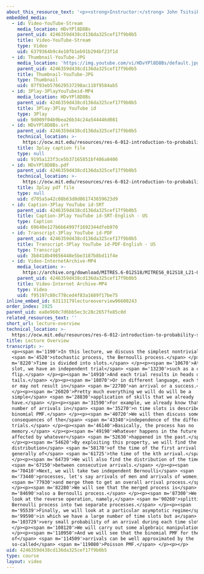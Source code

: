 ```yaml
---
about_this_resource_text: '<p><strong>Instructor:</strong> John Tsitsiklis</p>'
embedded_media:
  - id: Video-YouTube-Stream
    media_location: HDvYPl8D8Bs
    parent_uid: 4246359d438cd136da325cef17f9b0b5
    title: Video-YouTube-Stream
    type: Video
    uid: 6379364b9c4e10fb1eb91b294bf23f1d
  - id: Thumbnail-YouTube-JPG
    media_location: 'https://img.youtube.com/vi/HDvYPl8D8Bs/default.jpg'
    parent_uid: 4246359d438cd136da325cef17f9b0b5
    title: Thumbnail-YouTube-JPG
    type: Thumbnail
    uid: 87f93eb576629537298ac118f9584ab5
  - id: 3Play-3PlayYouTubeid-MP4
    media_location: HDvYPl8D8Bs
    parent_uid: 4246359d438cd136da325cef17f9b0b5
    title: 3Play-3Play YouTube id
    type: 3Play
    uid: 9d009f04b9bea26b34c24a544446d081
  - id: HDvYPl8D8Bs.srt
    parent_uid: 4246359d438cd136da325cef17f9b0b5
    technical_location: >-
      https://ocw.mit.edu/resources/res-6-012-introduction-to-probability-spring-2018/part-iii-random-processes/lecture-overview/HDvYPl8D8Bs.srt
    title: 3play caption file
    type: null
    uid: 9195a123f3ce5b37165851bf486a8406
  - id: HDvYPl8D8Bs.pdf
    parent_uid: 4246359d438cd136da325cef17f9b0b5
    technical_location: >-
      https://ocw.mit.edu/resources/res-6-012-introduction-to-probability-spring-2018/part-iii-random-processes/lecture-overview/HDvYPl8D8Bs.pdf
    title: 3play pdf file
    type: null
    uid: d705a5a42c08b63d0d061743659623d9
  - id: Caption-3Play YouTube id-SRT
    parent_uid: 4246359d438cd136da325cef17f9b0b5
    title: Caption-3Play YouTube id-SRT-English - US
    type: Caption
    uid: 69640e127b6b64997f1692344dfeb970
  - id: Transcript-3Play YouTube id-PDF
    parent_uid: 4246359d438cd136da325cef17f9b0b5
    title: Transcript-3Play YouTube id-PDF-English - US
    type: Transcript
    uid: 3b8418b49656448e5be3187b8bd11f4e
  - id: Video-InternetArchive-MP4
    media_location: >-
      https://archive.org/download/MITRES.6-012S18/MITRES6_012S18_L21-01_300k.mp4
    parent_uid: 4246359d438cd136da325cef17f9b0b5
    title: Video-Internet Archive-MP4
    type: Video
    uid: f95197c80c778ced4f83a1689f17be75
inline_embed_id: 63113179lectureoverview96600243
order_index: 1925
parent_uid: ea0e960c7d6bb5ec3c28c2657fe85c0d
related_resources_text: ''
short_url: lecture-overview
technical_location: >-
  https://ocw.mit.edu/resources/res-6-012-introduction-to-probability-spring-2018/part-iii-random-processes/lecture-overview
title: Lecture Overview
transcript: >-
  <p><span m='1190'>In this lecture, we discuss the simplest nontrivial</span>
  <span m='4520'>stochastic process, the Bernoulli process.</span> </p><p><span
  m='8220'>Time is divided into slots.</span> </p><p><span m='10670'>At each
  slot, we have an independent trial</span> <span m='13230'>such as a coin
  flip.</span> </p><p><span m='14910'>And each trial results in heads or
  tails.</span> </p><p><span m='18070'>Or in different language, each trial may
  or may not result in</span> <span m='22780'>an arrival or a success.</span>
  </p><p><span m='26020'>Pretty much everything we will do will be a
  simple</span> <span m='28830'>application of skills that we already
  have.</span> </p><p><span m='31590'>For example, we already know that the
  number of arrivals in</span> <span m='35270'>n time slots is described by the
  binomial PMF.</span> </p><p><span m='40720'>We will then discuss some
  consequences of the</span> <span m='43340'>independence of the different
  trials.</span> </p><p><span m='46140'>Basically, the process has no
  memory.</span> </p><p><span m='49190'>Whatever happens in the future is not
  affected by whatever</span> <span m='52630'>happened in the past.</span>
  </p><p><span m='54620'>By exploiting this property, we will find the
  distribution</span> <span m='58170'>of the time of the first arrival and more
  generally of</span> <span m='61725'>the time of the kth arrival.</span>
  </p><p><span m='64739'>We will also find the distribution of the time</span>
  <span m='67150'>between consecutive arrivals.</span> </p><p><span
  m='70410'>Next, we will take two independent Bernoulli</span> <span
  m='73440'>processes, let's say arrivals of men and arrivals of women,</span>
  <span m='77930'>and merge them to get an overall arrival process.</span>
  </p><p><span m='82280'>We will see that the merged process is</span> <span
  m='84690'>also a Bernoulli process.</span> </p><p><span m='87300'>We will also
  look at the reverse operation, namely,</span> <span m='90260'>splitting a
  Bernoulli process into two separate processes.</span> </p><p><span
  m='95539'>Finally, we will look at a particular asymptotic regime</span> <span
  m='99590'>in which we have a large number of time slots but a</span> <span
  m='103729'>very small probability of an arrival during each time slot.</span>
  </p><p><span m='108120'>We will carry out some algebraic manipulations.</span>
  </p><p><span m='110950'>And we will see that the binomial PMF for the number
  of</span> <span m='114509'>arrivals can be well approximated by the
  so-called</span> <span m='119080'>Poisson PMF.</span> </p><p></p>
uid: 4246359d438cd136da325cef17f9b0b5
type: course
layout: video
---
```

